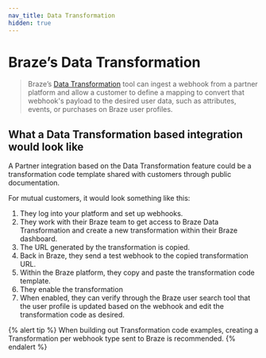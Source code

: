```yaml
---
nav_title: Data Transformation
hidden: true
---
```


# Braze’s Data Transformation

> Braze’s [Data Transformation]({{site.baseurl}}/data_transformation/) tool can ingest a webhook from a partner platform and allow a customer to define a mapping to convert that webhook's payload to the desired user data, such as attributes, events, or purchases on Braze user profiles.


## What a Data Transformation based integration would look like

A Partner integration based on the Data Transformation feature could be a transformation code template shared with customers through public documentation.

For mutual customers, it would look something like this:

1. They log into your platform and set up webhooks.
2. They work with their Braze team to get access to Braze Data Transformation and create a new transformation within their Braze dashboard.
3. The URL generated by the transformation is copied.
4. Back in Braze, they send a test webhook to the copied transformation URL.
5. Within the Braze platform, they copy and paste the transformation code template.
6. They enable the transformation
7. When enabled, they can verify through the Braze user search tool that the user profile is updated based on the webhook and edit the transformation code as desired.

{% alert tip %}
When building out Transformation code examples, creating a Transformation per webhook type sent to Braze is recommended.
{% endalert %}
